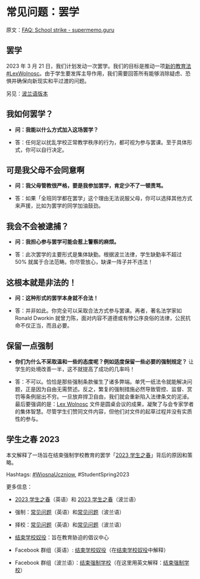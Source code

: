 # 常见问题：罢学

原文：[FAQ: School strike - supermemo.guru](https://supermemo.guru/wiki/FAQ:_School_strike)

## 罢学

2023 年 3 月 21 日，我们计划发动一次罢学。我们的目标是推动一项[新的教育法 #LexWolnosc](https://supermemo.guru/wiki/abc_of_education_reform)。由于学生要发挥主导作用，我们需要回答所有能够消除疑虑、恐惧并确保向新现实和平过渡的问题。

另见：[波兰语版本](https://supermemo.guru/wiki/Pytania_i_odpowiedzi:_Strajk_uczniowski)

## 我如何罢学？

- **问：我能以什么方式加入这场罢学？**

- 答：任何足以扰乱学校正常教学秩序的行为，都可视为参与罢课。至于具体形式，你可以自行决定。

## 可是我父母不会同意啊

- **问：我父母管教很严格，要是我参加罢学，肯定少不了一顿责骂。**

- 答：如果「全班同学都在罢学」这个理由无法说服父母，你可以选择其他方式来声援，比如为罢学的同学加油鼓劲。

## 我会不会被逮捕？

- **问：我担心参与罢学可能会惹上警察的麻烦。**

- 答：此次罢学的主要形式是集体缺勤。根据波兰法律，学生缺勤率不超过 50% 就属于合法范畴。你尽管放心，缺课一阵子并不违法！

## 这根本就是非法的！

- **问：这种形式的罢学本身就不合法！**

- 答：并非如此。你完全可以采取合法方式参与罢课。再者，著名法学家如 Ronald Dworkin 就曾力陈，面对内容不道德或有悖公序良俗的法律，公民抗命不仅正当，而且必要。

## 保留一点强制

- **你们为什么不采取温和一些的态度呢？例如适度保留一些必要的强制规定？** 让学生的处境改善一半，这不就提高了成功的几率吗！

- 答：不可以。恰恰是那些强制条款催生了诸多弊端。单凭一纸法令就能解决问题，正是因为自由无需赘述。反之，繁复的强制措施必然导致管控、监督、赏罚等条例层出不穷。一旦放弃捍卫自由，我们就会重新陷入法律条文的泥淖。最后要强调的是：[Lex Wolnosc](https://supermemo.guru/wiki/Lex_Wolnosc) 文件是圆桌会议的成果，凝聚了与会专家学者的集体智慧。尽管学生们赞同文件内容，但他们对文件的起草过程并没有实质性的参与。

## 学生之春 2023

本文解释了一场旨在结束强制学校教育的罢学「[2023 学生之春](https://supermemo.guru/wiki/Student_Spring_2023)」背后的原因和策略。

Hashtags: [#WiosnaUczniow](https://www.google.com/search?q=%23WiosnaUczniow), #StudentSpring2023

更多信息：

- [2023 学生之春](https://supermemo.guru/wiki/Student_Spring_2023)（英语）和 [2023 学生之春](https://supermemo.guru/wiki/Wiosna_Uczniow_2023)（波兰语）

- 强制：[常见问题](https://supermemo.guru/wiki/FAQ:_Ban_on_school_coercion)（英语）和[常见问题](https://supermemo.guru/wiki/Pytania_i_odpowiedzi:_Koniec_Przymusu_Szkolnego)（波兰语）

- 择校：[常见问题](https://supermemo.guru/wiki/FAQ:_School_vouchers)（英语）和[常见问题](https://supermemo.guru/wiki/Pytania_i_odpowiedzi:_Bon_oswiatowy)（波兰语）

- [结束学校奴役](https://supermemo.guru/wiki/End_school_slavery)：旨在教育胁迫的倡议中心

- Facebook 群组（英语）: [结束学校奴役](https://www.facebook.com/groups/endschoolslave)（在[结束学校奴役](https://supermemo.guru/wiki/End_School_Slavery)中解释）

- Facebook 群组（波兰语）：[结束强制学校](https://www.facebook.com/groups/schoolcoercion)（在这里用英文解释：[结束强制学校](https://supermemo.guru/wiki/Koniec_Przymusu_Szkolnego)）